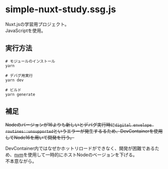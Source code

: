 # simple-nuxt-study.ssg.js

Nuxt.jsの学習用プロジェクト。  
JavaScriptを使用。  

## 実行方法

```shell
# モジュールのインストール
yarn

# デバグ用実行
yarn dev

# ビルド
yarn generate
```

## 補足

~~Nodeのバージョンが16よりも新しいとデバグ実行時に`digital envelope routines::unsupported`というエラーが発生するるため、DevContainerを使用してNode16を用いて開発を行う。~~  

DevContainer内ではなぜかホットリロードができなく、開発が困難であるため、[nvm](https://github.com/coreybutler/nvm-windows/releases)を使用して一時的にホストNodeのベージョンを下げる。  
不本意ながら。  
